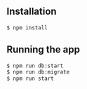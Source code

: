 ## Installation

```bash
$ npm install
```

## Running the app

```bash
$ npm run db:start
$ npm run db:migrate
$ npm run start
```
